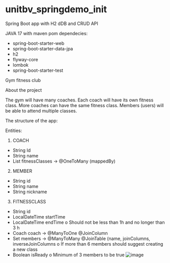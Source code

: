 # unitbv_springdemo_init
Spring Boot app with H2 dDB and CRUD API

JAVA 17 with maven
pom dependecies:
- spring-boot-starter-web
- spring-boot-starter-data-jpa
- h2
- flyway-core
- lombok
- spring-boot-starter-test

Gym fitness club

About the project

The gym will have many coaches. Each coach will have its own fitness class. More coaches can have the same fitness class. Members (users) will be able to attend multiple classes.

The structure of the app:

Entities:
1.	COACH
-	String Id
-	String name
-	List<FitnessClass> fitnessClasses -> @OneToMany (mappedBy)

2.	MEMBER
-	String id
-	String name
-	String nickname


3.	FITNESSCLASS
-	String id
-	LocalDateTime startTime
-	LocalDateTime endTime
o	Should not be less than 1h and no longer than 3 h
-	Coach coach -> @ManyToOne @JoinColumn
-	Set<Members> members -> @ManyToMany @JoinTable (name, joinColumns, inverseJoinColumns
o	If more than 6 members should suggest creating a new class  
-	Boolean isReady
o	Minimum of 3 members to be true
![image](https://github.com/flavv85/unitbv_springdemo_init/assets/60285022/2469a9c8-3c07-4e7c-84af-5f6191ab8969)

